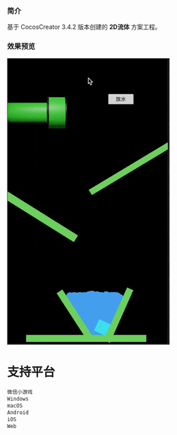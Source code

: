 
### 简介
基于 CocosCreator 3.4.2 版本创建的 **2D流体** 方案工程。

### 效果预览
![image](../../gif/202201/2022012071.gif)

# 支持平台

    微信小游戏
    Windows
    macOS
    Android
    iOS
    Web